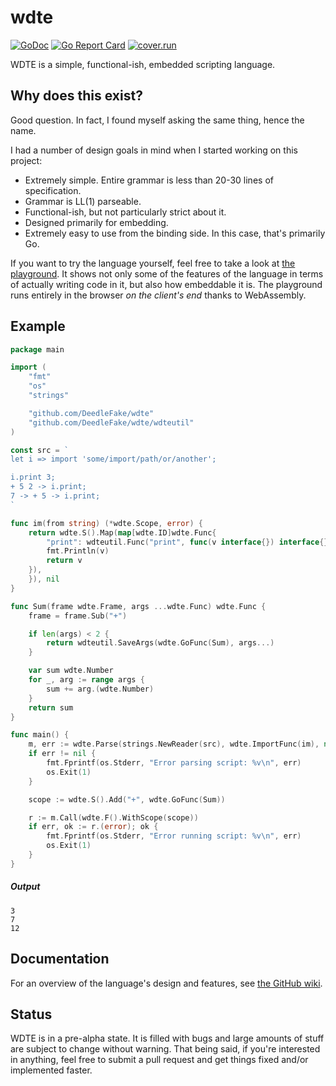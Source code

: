 wdte
====

[![GoDoc](https://godoc.org/github.com/DeedleFake/wdte?status.svg)](https://godoc.org/github.com/DeedleFake/wdte)
[![Go Report Card](https://goreportcard.com/badge/github.com/DeedleFake/wdte)](https://goreportcard.com/report/github.com/DeedleFake/wdte)
[![cover.run](https://cover.run/go/github.com/DeedleFake/wdte.svg?style=flat&tag=golang-1.10)](https://cover.run/go?tag=golang-1.10&repo=github.com/DeedleFake/wdte)

WDTE is a simple, functional-ish, embedded scripting language.

Why does this exist?
--------------------

Good question. In fact, I found myself asking the same thing, hence the name.

I had a number of design goals in mind when I started working on this project:

* Extremely simple. Entire grammar is less than 20-30 lines of specification.
* Grammar is LL(1) parseable.
* Functional-ish, but not particularly strict about it.
* Designed primarily for embedding.
* Extremely easy to use from the binding side. In this case, that's primarily Go.

If you want to try the language yourself, feel free to take a look at [the playground][playground]. It shows not only some of the features of the language in terms of actually writing code in it, but also how embeddable it is. The playground runs entirely in the browser *on the client's end* thanks to WebAssembly.

Example
-------

```go
package main

import (
	"fmt"
	"os"
	"strings"

	"github.com/DeedleFake/wdte"
	"github.com/DeedleFake/wdte/wdteutil"
)

const src = `
let i => import 'some/import/path/or/another';

i.print 3;
+ 5 2 -> i.print;
7 -> + 5 -> i.print;
`

func im(from string) (*wdte.Scope, error) {
	return wdte.S().Map(map[wdte.ID]wdte.Func{
		"print": wdteutil.Func("print", func(v interface{}) interface{} {
		fmt.Println(v)
		return v
	}),
	}), nil
}

func Sum(frame wdte.Frame, args ...wdte.Func) wdte.Func {
	frame = frame.Sub("+")

	if len(args) < 2 {
		return wdteutil.SaveArgs(wdte.GoFunc(Sum), args...)
	}

	var sum wdte.Number
	for _, arg := range args {
		sum += arg.(wdte.Number)
	}
	return sum
}

func main() {
	m, err := wdte.Parse(strings.NewReader(src), wdte.ImportFunc(im), nil)
	if err != nil {
		fmt.Fprintf(os.Stderr, "Error parsing script: %v\n", err)
		os.Exit(1)
	}

	scope := wdte.S().Add("+", wdte.GoFunc(Sum))

	r := m.Call(wdte.F().WithScope(scope))
	if err, ok := r.(error); ok {
		fmt.Fprintf(os.Stderr, "Error running script: %v\n", err)
		os.Exit(1)
	}
}
```

##### Output

```
3
7
12
```

Documentation
-------------

For an overview of the language's design and features, see [the GitHub wiki][wiki].

Status
------

WDTE is in a pre-alpha state. It is filled with bugs and large amounts of stuff are subject to change without warning. That being said, if you're interested in anything, feel free to submit a pull request and get things fixed and/or implemented faster.

[playground]: https://deedlefake.github.io/wdte
[wiki]: https://github.com/DeedleFake/wdte/wiki
